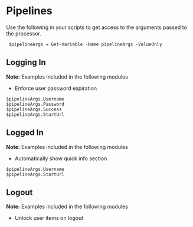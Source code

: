 # Pipelines

Use the following in your scripts to get access to the arguments passed to the processor.

```text
 $pipelineArgs = Get-Variable -Name pipelineArgs -ValueOnly
```

## Logging In

**Note:** Examples included in the following modules

* Enforce user password expiration

```text
$pipelineArgs.Username
$pipelineArgs.Password
$pipelineArgs.Success
$pipelineArgs.StartUrl
```

## Logged In

**Note:** Examples included in the following modules

* Automatically show quick info section

```text
$pipelineArgs.Username
$pipelineArgs.StartUrl
```

## Logout

**Note:** Examples included in the following modules

* Unlock user items on logout

